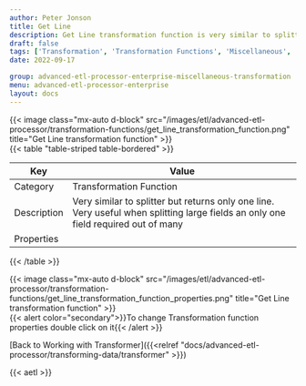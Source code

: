 ```yaml
---
author: Peter Jonson
title: Get Line
description: Get Line transformation function is very similar to splitter but returns only one line
draft: false
tags: ['Transformation', 'Transformation Functions', 'Miscellaneous', 'File']
date: 2022-09-17

group: advanced-etl-processor-enterprise-miscellaneous-transformation
menu: advanced-etl-processor-enterprise
layout: docs
---
```


{{< image class="mx-auto d-block"  src="/images/etl/advanced-etl-processor/transformation-functions/get_line_transformation_function.png" title="Get Line transformation function" >}}
\
{{< table "table-striped table-bordered" >}}

| Key         | Value                                                                                                                              |
| ----------- | ---------------------------------------------------------------------------------------------------------------------------------- |
| Category    | Transformation Function                                                                                                            |
| Description | Very similar to splitter but returns only one line. Very useful when splitting large fields an only one field required out of many |
| Properties  |                                                                                                                                    |

{{< /table >}}

{{< image class="mx-auto d-block"  src="/images/etl/advanced-etl-processor/transformation-functions/get_line_transformation_function_properties.png" title="Get Line transformation function" >}}
\
{{< alert color="secondary">}}To change Transformation function properties double click on it{{< /alert >}}

[Back to Working with Transformer]({{<relref "docs/advanced-etl-processor/transforming-data/transformer" >}})

{{< aetl >}}
